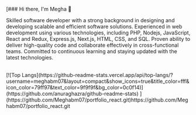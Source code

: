 [### Hi there, I'm Megha 👋

Skilled software developer with a strong background in designing and developing scalable and efficient
software solutions. Experienced in web development using various technologies, including PHP, Nodejs,
JavaScript, React and Redux, Express.js, Next.js, HTML, CSS, and SQL. Proven ability to deliver high-quality
code and collaborate effectively in cross-functional teams. Committed to continuous learning and staying
updated with the latest technologies.

</br>
[![Top
Langs](https://github-readme-stats.vercel.app/api/top-langs/?username=meghabm07&layout=compact&show_icons=true&title_color=fff&icon_color=79ff97&text_color=9f9f9f&bg_color=0c0f14)](https://github.com/anuraghazra/github-readme-stats)
](https://github.com/Meghabm07/portfolio_react.git)https://github.com/Meghabm07/portfolio_react.git
